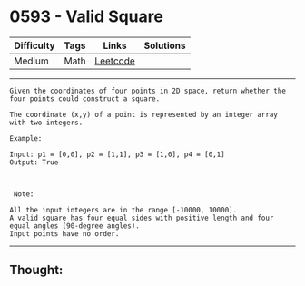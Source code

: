 # 0593 - Valid Square

Difficulty  | Tags | Links | Solutions
----------- | ---- | ----- | -----
Medium | Math | [Leetcode](https://leetcode.com/problems/valid-square/description/) |


-----------

```
Given the coordinates of four points in 2D space, return whether the four points could construct a square.

The coordinate (x,y) of a point is represented by an integer array with two integers.

Example:

Input: p1 = [0,0], p2 = [1,1], p3 = [1,0], p4 = [0,1]
Output: True



 Note: 

All the input integers are in the range [-10000, 10000].
A valid square has four equal sides with positive length and four equal angles (90-degree angles).
Input points have no order.
```

-----------

## Thought:
